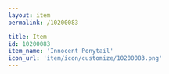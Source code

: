 ```yaml
---
layout: item
permalink: /10200083

title: Item
id: 10200083
item_name: 'Innocent Ponytail'
icon_url: 'item/icon/customize/10200083.png'
---
```

